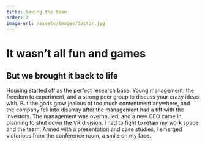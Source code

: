 ```yaml
---
title: Saving the team
order: 2
image-url: /assets/images/doctor.jpg
---
```


# It wasn’t all fun and games

## But we brought it back to life

Housing started off as the perfect research base: Young management, the freedom to experiment, and a strong peer group to discuss your crazy ideas with. But the gods grow jealous of too much contentment anywhere, and the company fell into disarray after the management had a tiff with the investors. The management was overhauled, and a new CEO came in, planning to shut down the VR division. I had to fight to retain my work space and the team. Armed with a presentation and case studies, I emerged victorious from the conference room, a smile on my face.
